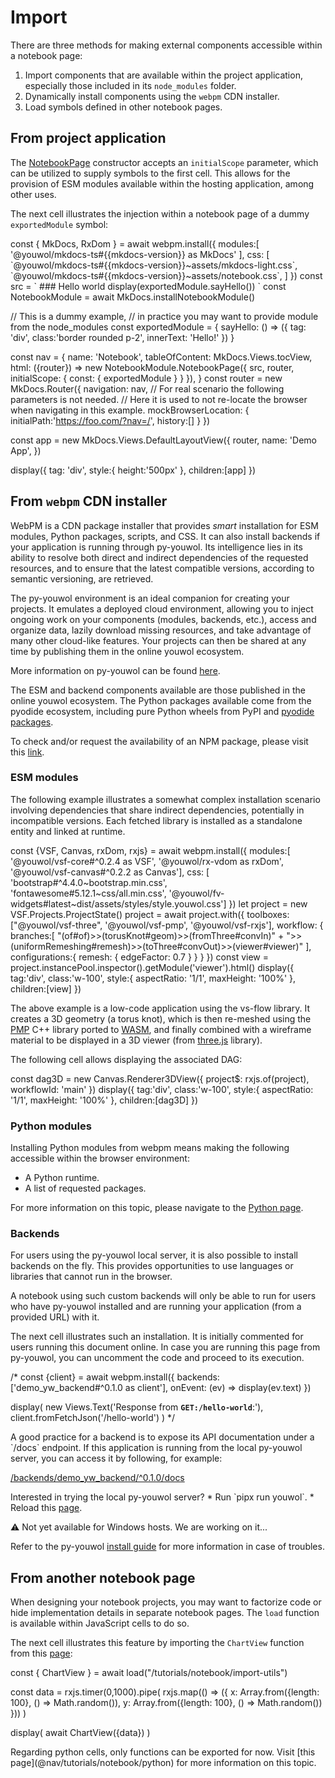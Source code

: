 # Import

There are three methods for making external components accessible within a notebook page:
1. Import components that are available within the project application, especially those included in 
its `node_modules` folder.
2. Dynamically install components using the `webpm` CDN installer.
3. Load symbols defined in other notebook pages.


## From project application

The [NotebookPage](@nav/api/Notebook.NotebookPage) constructor accepts an `initialScope` parameter, which can be utilized to supply symbols to the 
first cell. This allows for the provision of ESM modules available within the hosting application, among other uses.

The next cell illustrates the injection within a notebook page of a dummy `exportedModule` symbol:

<js-cell language='javascript'>
const { MkDocs, RxDom } = await webpm.install({
    modules:[ '@youwol/mkdocs-ts#{{mkdocs-version}} as MkDocs' ],
    css: [
        `@youwol/mkdocs-ts#{{mkdocs-version}}~assets/mkdocs-light.css`,
        `@youwol/mkdocs-ts#{{mkdocs-version}}~assets/notebook.css`,
    ]
})
const src =  `
### Hello world

<js-cell>
display(exportedModule.sayHello())
</js-cell>
`
const NotebookModule = await MkDocs.installNotebookModule()

// This is a dummy example,
// in practice you may want to provide module from the node_modules
const exportedModule = { 
    sayHello: () => ({
        tag: 'div', 
        class:'border rounded p-2', 
        innerText: 'Hello!'
    })
}

const nav = {
    name: 'Notebook',
    tableOfContent: MkDocs.Views.tocView,
    html: ({router}) => new NotebookModule.NotebookPage({
        src,
        router,
        initialScope: {
            const: {
                exportedModule
            }
        }
    }),
}
const router = new MkDocs.Router({ 
    navigation: nav, 
    // For real scenario the following parameters is not needed.
    // Here it is used to not re-locate the browser when navigating in this example.
    mockBrowserLocation: { 
        initialPath:'https://foo.com/?nav=/', 
        history:[]
    }
})

const app = new MkDocs.Views.DefaultLayoutView({
    router,
    name: 'Demo App',
})

display({
    tag: 'div',
    style:{ height:'500px' },
    children:[app]
})
</js-cell>





## From `webpm` CDN installer


WebPM is a CDN package installer that provides *smart* installation for ESM modules, Python packages, scripts, and CSS. 
It can also install backends if your application is running through py-youwol. 
Its intelligence lies in its ability to resolve both direct and indirect dependencies of the requested resources, 
and to ensure that the latest compatible versions, according to semantic versioning, are retrieved.


<note level='info'>
  The py-youwol environment is an ideal companion for creating your projects. 
  It emulates a deployed cloud environment, allowing you to inject ongoing work on your components 
  (modules, backends, etc.), access and organize data, lazily download missing resources, and take advantage of many 
  other cloud-like features. Your projects can then be shared at any time by publishing them in the online youwol 
  ecosystem.

  More information on py-youwol can be found 
  <a href='/applications/@youwol/py-youwol-doc/latest' target='_blank'> here</a>.
</note>


<note level='warning' label="Important">
The ESM and backend components available are those published in the online youwol ecosystem.
The Python packages available come from the pyodide ecosystem, including pure Python wheels from PyPI and 
<a href="https://pyodide.org/en/stable/usage/packages-in-pyodide.html" target='_blank'>pyodide packages</a>.

To check and/or request the availability of an NPM package, please visit this
<a target="_blank" href="https://platform.youwol.com/applications/@youwol/npm-explorer/latest">link</a>.
</note>


### ESM modules

The following example illustrates a somewhat complex installation scenario involving dependencies that share indirect 
dependencies, potentially in incompatible versions. Each fetched library is installed as a standalone entity and 
linked at runtime.

<js-cell cell-id="vs-flow-0">
const {VSF, Canvas, rxDom, rxjs} = await webpm.install({
    modules:[
        '@youwol/vsf-core#^0.2.4 as VSF', 
        '@youwol/rx-vdom as rxDom', 
        '@youwol/vsf-canvas#^0.2.2 as Canvas'],
    css: [
        'bootstrap#^4.4.0~bootstrap.min.css', 
        'fontawesome#5.12.1~css/all.min.css', 
        '@youwol/fv-widgets#latest~dist/assets/styles/style.youwol.css']
})
let project = new VSF.Projects.ProjectState()
project = await project.with({
    toolboxes:["@youwol/vsf-three", '@youwol/vsf-pmp', '@youwol/vsf-rxjs'],
    workflow: {
        branches:[
            "(of#of)>>(torusKnot#geom)>>(fromThree#convIn)" + 
            ">>(uniformRemeshing#remesh)>>(toThree#convOut)>>(viewer#viewer)"
        ],
        configurations:{
            remesh: { edgeFactor: 0.7 }
        }
    }
})
const view = project.instancePool.inspector().getModule('viewer').html() 
display({
    tag:'div',
    class:'w-100',
    style:{
        aspectRatio: '1/1',
        maxHeight: '100%'
    },
    children:[view]
})
</js-cell>

<cell-output cell-id="vs-flow-0" full-screen="true">
</cell-output>

<note level='info'>

The above example is a low-code application using the vs-flow library. It creates a 3D geometry (a torus knot),
which is then re-meshed using the <a href="https://www.pmp-library.org/" target="_blank">PMP</a> C++ library ported 
to <a href="https://webassembly.org/" target="_blank">WASM</a>, and finally combined with a wireframe material to be 
displayed in a 3D viewer (from <a href="https://threejs.org/" target="_blank">three.js</a> library).

The following cell allows displaying the associated DAG:

<js-cell cell-id="vs-flow-1">
const dag3D = new Canvas.Renderer3DView({
    project$: rxjs.of(project), workflowId: 'main'
})
display({
    tag:'div',
    class:'w-100',
    style:{
        aspectRatio: '1/1',
        maxHeight: '100%'
    },
    children:[dag3D]
})
</js-cell>
<cell-output cell-id="vs-flow-1" full-screen="true">
</cell-output>

</note>


### Python modules

Installing Python modules from webpm means making the following accessible within the browser environment:
*  A Python runtime.
*  A list of requested packages.

For more information on this topic, please navigate to the [Python page](@nav/tutorials/notebook/python).


### Backends 

For users using the py-youwol local server, it is also possible to install backends on the fly. 
This provides opportunities to use languages or libraries that cannot run in the browser.

<note level="warning">
A notebook using such custom backends will only be able to run for users who have py-youwol installed and 
are running your application (from a provided URL) with it.
</note>

The next cell illustrates such an installation. It is initially commented for users running this document online.
In case you are running this page from py-youwol, you can uncomment the code and proceed to its execution.

<js-cell>
/*
const {client} = await webpm.install({
    backends:['demo_yw_backend#^0.1.0 as client'],
    onEvent: (ev) => display(ev.text)
})

display(
    new Views.Text('Response from **`GET:/hello-world`**:'), 
    client.fromFetchJson('/hello-world')
)
*/
</js-cell>

<note level='info'>
A good practice for a backend is to expose its API documentation under a `/docs` endpoint. 
If this application is running from the local py-youwol server, you can access it by following, for example:

<a href="/backends/demo_yw_backend/^0.1.0/docs" target="_blank">/backends/demo_yw_backend/^0.1.0/docs</a>
</note>

<note level="hint">
Interested in trying the local py-youwol server? 
* Run `pipx run youwol`.
* Reload this
<a href="http://localhost:2000/applications/@youwol/mkdocs-ts-doc/latest?nav=/tutorials/notebook/import.python-modules" 
target="_blank">page</a>.

⚠️ Not yet available for Windows hosts. We are working on it...

Refer to the py-youwol 
<a href="https://platform.youwol.com/applications/@youwol/py-youwol-doc/0.1.10-wip?nav=/how-to/install-youwol" 
target="_blank">install guide</a> for more information in case of troubles.
</note>

## From another notebook page

When designing your notebook projects, you may want to factorize code or hide implementation details in separate
notebook pages. The `load` function is available within JavaScript cells to do so.

The next cell illustrates this feature by importing the `ChartView` function from this
[page](@nav/tutorials/notebook/import-utils): 

<js-cell>
const { ChartView } = await load("/tutorials/notebook/import-utils")

const data = rxjs.timer(0,1000).pipe(
    rxjs.map(() => ({
        x: Array.from({length: 100}, () => Math.random()),
        y: Array.from({length: 100}, () => Math.random())
    }))
)

display( await ChartView({data}) )
</js-cell>

<note level='warning'>
Regarding python cells, only functions can be exported for now. 
Visit [this page](@nav/tutorials/notebook/python) for more information on this topic.
</note>